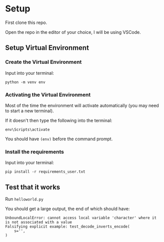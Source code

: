 # Setup

First clone this repo.

Open the repo in the editor of your choice, I will be using VSCode.

## Setup Virtual Environment

### Create the Virtual Environment

Input into your terminal:

```commandline
python -m venv env
```

### Activating the Virtual Environment

Most of the time the environment will activate automatically (you may need to start a new terminal).

If it doesn't then type the following into the terminal:

```commandline
env\Scripts\activate
```

You should have `(env)` before the command prompt.

### Install the requirements

Input into your terminal:

```commandline
pip install -r requirements_user.txt
```

## Test that it works

Run `helloworld.py`

You should get a large output, the end of which should have:

```
UnboundLocalError: cannot access local variable 'character' where it is not associated with a value
Falsifying explicit example: test_decode_inverts_encode(
    s='',
)
```